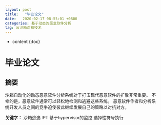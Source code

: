 ```yaml
---
layout: post
title:   "毕业论文"
date:   2020-02-17 08:55:01 +0800
categories: 基于动态的恶意软件分析
tag: 反沙箱对抗技术
---
```


* content
{:toc}






# 毕业论文

## 摘要

沙箱自动化的动态恶意软件分析系统对于打击现代恶意软件的扩散非常重要。 不幸的是，恶意软件通常可以轻松地检测和逃避这些系统。 恶意软件作者和分析系统开发人员之间的竞争迫使彼此继续发展自己的策略以对抗对方。



**关键字：** 沙箱逃逸 IPT 基于hypervisor的监控 选择性符号执行

